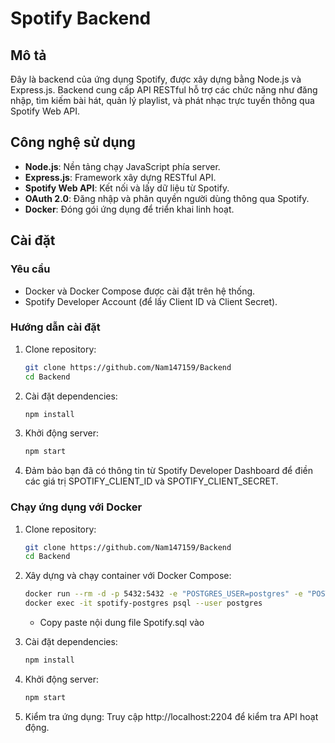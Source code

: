 # Spotify Backend

## Mô tả

Đây là backend của ứng dụng Spotify, được xây dựng bằng Node.js và Express.js. Backend cung cấp API RESTful hỗ trợ các chức năng như đăng nhập, tìm kiếm bài hát, quản lý playlist, và phát nhạc trực tuyến thông qua Spotify Web API.

## Công nghệ sử dụng

- **Node.js**: Nền tảng chạy JavaScript phía server.
- **Express.js**: Framework xây dựng RESTful API.
- **Spotify Web API**: Kết nối và lấy dữ liệu từ Spotify.
- **OAuth 2.0**: Đăng nhập và phân quyền người dùng thông qua Spotify.
- **Docker**: Đóng gói ứng dụng để triển khai linh hoạt.

## Cài đặt

### Yêu cầu

- Docker và Docker Compose được cài đặt trên hệ thống.
- Spotify Developer Account (để lấy Client ID và Client Secret).

### Hướng dẫn cài đặt

1. Clone repository:

   ```bash
   git clone https://github.com/Nam147159/Backend
   cd Backend
   ```

2. Cài đặt dependencies:

   ```bash
   npm install
   ```
   
3. Khởi động server:   

   ```bash
   npm start
   ```

3. Đảm bảo bạn đã có thông tin từ Spotify Developer Dashboard để điền các giá trị SPOTIFY_CLIENT_ID và SPOTIFY_CLIENT_SECRET.

### Chạy ứng dụng với Docker

1. Clone repository:

   ```bash
   git clone https://github.com/Nam147159/Backend
   cd Backend
   ```

2. Xây dựng và chạy container với Docker Compose:
   
   ```bash
   docker run --rm -d -p 5432:5432 -e "POSTGRES_USER=postgres" -e "POSTGRES_PASSWORD=N@mnguyen147159" -e "POSTGRES_DB=Spotify_Backend" --name spotify-postgres postgres:16.
   docker exec -it spotify-postgres psql --user postgres                                                                                   
   ```

   - Copy paste nội dung file Spotify.sql vào

3. Cài đặt dependencies:

   ```bash
   npm install
   ```
   
4. Khởi động server:   

   ```bash
   npm start
   ```

5. Kiểm tra ứng dụng: Truy cập http://localhost:2204 để kiểm tra API hoạt động.
